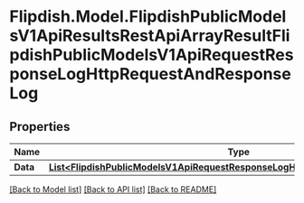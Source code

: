 # Flipdish.Model.FlipdishPublicModelsV1ApiResultsRestApiArrayResultFlipdishPublicModelsV1ApiRequestResponseLogHttpRequestAndResponseLog
## Properties

Name | Type | Description | Notes
------------ | ------------- | ------------- | -------------
**Data** | [**List&lt;FlipdishPublicModelsV1ApiRequestResponseLogHttpRequestAndResponseLog&gt;**](FlipdishPublicModelsV1ApiRequestResponseLogHttpRequestAndResponseLog.md) |  | 

[[Back to Model list]](../README.md#documentation-for-models) [[Back to API list]](../README.md#documentation-for-api-endpoints) [[Back to README]](../README.md)

